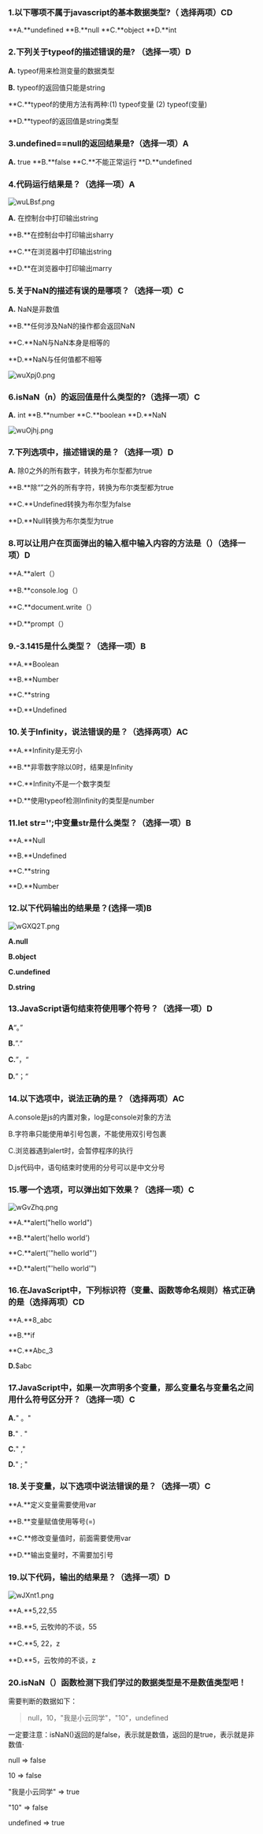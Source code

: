 

### 1.以下哪项不属于javascript的基本数据类型?（ 选择两项）CD

**A.**undefined  **B.**null   **C.**object	**D.**int

### 2.下列关于typeof的描述错误的是? （选择一项）D

**A.** typeof用来检测变量的数据类型  	

**B.** typeof的返回值只能是string

**C.**typeof的使用方法有两种:(1) typeof变量      (2) typeof(变量)

**D.**typeof的返回值是string类型

### 3.undefined==null的返回结果是?（选择一项）A

**A.** true       **B.**false    **C.**不能正常运行   **D.**undefined

### 4.代码运行结果是？（选择一项）A

![wuLBsf.png](https://s1.ax1x.com/2020/09/07/wuLBsf.png)

**A.** 在控制台中打印输出string

**B.**在控制台中打印输出sharry

**C.**在浏览器中打印输出string

**D.**在浏览器中打印输出marry

### 5.关于NaN的描述有误的是哪项？（选择一项）C

**A.** NaN是非数值

**B.**任何涉及NaN的操作都会返回NaN

**C.**NaN与NaN本身是相等的

**D.**NaN与任何值都不相等

![wuXpj0.png](https://s1.ax1x.com/2020/09/07/wuXpj0.png)

### 6.isNaN（n）的返回值是什么类型的?（选择一项）C

**A.** int   **B.**number  	**C.**boolean   	**D.**NaN


![wuOjhj.png](https://s1.ax1x.com/2020/09/07/wuOjhj.png)

### 7.下列选项中，描述错误的是？（选择一项）D

**A.** 除0之外的所有数字，转换为布尔型都为true

**B.**除“”之外的所有字符，转换为布尔类型都为true

**C.**Undefined转换为布尔型为false

**D.**Null转换为布尔类型为true

### 8.可以让用户在页面弹出的输入框中输入内容的方法是（）（选择一项）D

**A.**alert（）

**B.**console.log（）

**C.**document.write（）

**D.**prompt（）

### 9.-3.1415是什么类型？（选择一项）B

**A.**Boolean

**B.**Number

**C.**string

**D.**Undefined

### 10.关于Infinity，说法错误的是？（选择两项）AC

**A.**Infinity是无穷小

**B.**非零数字除以0时，结果是Infinity

**C.**Infinity不是一个数字类型

**D.**使用typeof检测Infinity的类型是number

### 11.let str='';中变量str是什么类型？（选择一项）B

**A.**Null

**B.**Undefined

**C.**string

**D.**Number

### 12.以下代码输出的结果是？(选择一项)B

![wGXQ2T.png](https://s1.ax1x.com/2020/09/10/wGXQ2T.png)



**A.null**

**B.object**

**C.undefined**

**D.string**

### 13.JavaScript语句结束符使用哪个符号？（选择一项）D

**A**“。”

**B.**”.“

**C.**”，“

**D.**”；“

### 14.以下选项中，说法正确的是？（选择两项）AC

A.console是js的内置对象，log是console对象的方法

B.字符串只能使用单引号包裹，不能使用双引号包裹

C.浏览器遇到alert时，会暂停程序的执行

D.js代码中，语句结束时使用的分号可以是中文分号

### 15.哪一个选项，可以弹出如下效果？（选择一项）C

![wGvZhq.png](https://s1.ax1x.com/2020/09/10/wGvZhq.png)

**A.**alert("hello world")

**B.**alert('hello world')

**C.**alert('"hello world"')

**D.**alert("'hello world'")

### 16.在JavaScript中，下列标识符（变量、函数等命名规则）格式正确的是（选择两项）CD

**A.**8_abc

**B.**if

**C.**Abc_3

**D.**$abc

### 17.JavaScript中，如果一次声明多个变量，那么变量名与变量名之间用什么符号区分开？（选择一项）C

**A.**" 。"

**B.**" . "

**C.**" ,"

**D.**" ; "

### 18.关于变量，以下选项中说法错误的是？（选择一项）C

**A.**定义变量需要使用var

**B.**变量赋值使用等号(=)

**C.**修改变量值时，前面需要使用var

**D.**输出变量时，不需要加引号

### 19.以下代码，输出的结果是？（选择一项）D

![wJXnt1.png](https://s1.ax1x.com/2020/09/10/wJXnt1.png)

**A.**5,22,55

**B.**5, 云牧帅的不谈，55

**C.**5, 22，z

**D.**5，云牧帅的不谈，z

### 20.isNaN（）函数检测下我们学过的数据类型是不是数值类型吧！

需要判断的数据如下：

> null，10，"我是小云同学"，"10"，undefined

一定要注意：isNaN()返回的是false，表示就是数值，返回的是true，表示就是非数值·

null => false

10 => false

"我是小云同学" => true

"10" => false

undefined => true